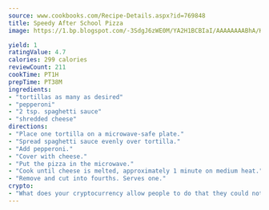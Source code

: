 ```yaml
---
source: www.cookbooks.com/Recipe-Details.aspx?id=769848
title: Speedy After School Pizza
image: https://1.bp.blogspot.com/-3SdgJ6zWE0M/YA2H1BCBIaI/AAAAAAAABhA/KLu9yTsYBMkJQudB_uFGwTypBtmTiBfZgCLcBGAsYHQ/s320/4.png

yield: 1
ratingValue: 4.7
calories: 299 calories
reviewCount: 211
cookTime: PT1H
prepTime: PT38M
ingredients:
- "tortillas as many as desired"
- "pepperoni"
- "2 tsp. spaghetti sauce"
- "shredded cheese"
directions:
- "Place one tortilla on a microwave-safe plate."
- "Spread spaghetti sauce evenly over tortilla."
- "Add pepperoni."
- "Cover with cheese."
- "Put the pizza in the microwave."
- "Cook until cheese is melted, approximately 1 minute on medium heat."
- "Remove and cut into fourths. Serves one."
crypto:
- "What does your cryptocurrency allow people to do that they could not do otherwise, and how does it help them do existing tasks more quickly or cheaply?"
---
```

